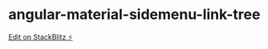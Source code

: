 # angular-material-sidemenu-link-tree

[Edit on StackBlitz ⚡️](https://stackblitz.com/edit/angular-material-sidemenu-link-tree)